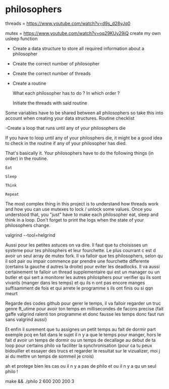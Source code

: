 # philosophers

threads = https://www.youtube.com/watch?v=d9s_d28yJq0

mutex = https://www.youtube.com/watch?v=oq29KUy29iQ
create my own usleep function

- Create a data structure to store all required information about a philosopher

- Create the correct number of philosopher

- Create the correct number of threads

- Create a routine

    What each philosopher has to do ? In which order ?

    Initiate the threads with said routine

Some variables have to be shared between all philosophers so take this into account when creating your data structures.
Routine checklist

   -Create a loop that runs until any of your philosophers die

If you have to loop until any of your philosphers die, it might be a good idea to check in the routine if any of your philosopher has died.

That's basically it. Your philosophers have to do the following things (in order) in the routine.

    Eat

    Sleep

    Think

    Repeat

The most complex thing in this project is to understand how threads work and how you can use mutexes to lock / unlock some values. Once you understood that, you "just" have to make each philosopher eat, sleep and think in a loop. Don't forget to print the logs when the state of your philosophers change.



 valgrind --tool=helgrind 

 Aussi pour les petites astuces on va dire. Il faut que tu choisisses un systeme pour tes philosphers et leur fourchette. Le plus courrant c est d avoir un seul array de mutex fork. Il va falloir que tes philosophers, selon qu il soit pair ou impair commence par prendre une fourchette differente (certains la gauche d autres la droite) pour eviter les deadlocks. Il va aussi certainement te falloir un thread supplementaire qui est un manager ou un butler et qui sert a monitorer les autres philosphers pour verifier qu ils sont vivants (manger dans les temps) et qu ils n ont pas encore manges suffisamment de fois et qui arrete le programme s ils ont finis ou si qqn meurt

Regarde des codes github pour gerer le temps, il va falloir regarder un truc genre ft_utime pour avoir ton temps en millisecondes de facons precise (fait gaffe valgrind ralenti ton programme et donc fausse les temps donc faut run sans valgrind aussi)

Et enfin il surement que tu assignes un petit temps au fait de dormir part exemple pcq en fait dans le sujet il n y a que le temps pour manger, hors le fait d avoir un temps de dormir ou un temps de decallage au debut de ta loop pour certains philo va faciliter la synchronisation (pour ca tu peux bidouiller et essayer des trucs et regarder le resultat sur le vizualizer, moi j ai du mettre un temps de sommeil je crois)

ah et  protege bien les cas ou il n y a pas de philo et ou il n y a qu un seul philo !


 make && ./philo 2 600 200 200 3
